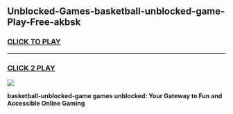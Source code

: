 
## Unblocked-Games-basketball-unblocked-game-Play-Free-akbsk
<h3>
<a href="https://premium76.site?title=basketball-unblocked-game&ref=23A">CLICK TO PLAY</a></h3>
<hr>

<h3>
<a href="https://premium76.site?title=basketball-unblocked-game&ref=23A">CLICK 2 PLAY</a>
  
</h3>

<a href="https://premium76.site?title=basketball-unblocked-game&ref=23A"><img src="https://clearcache.store/games.png"></a>


**basketball-unblocked-game games unblocked: Your Gateway to Fun and Accessible Online Gaming**
